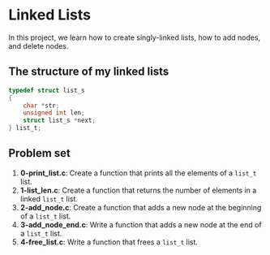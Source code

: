 # Linked Lists

In this project, we learn how to create singly-linked lists, how to add nodes, and delete nodes.

## The structure of my linked lists

```C
typedef struct list_s
{
    char *str;
    unsigned int len;
    struct list_s *next;
} list_t;

```

## Problem set

1. **0-print_list.c**: Create a function that prints all the elements of a `list_t` list.
2. **1-list_len.c**: Create a function that returns the number of elements in a linked `list_t` list.
3. **2-add_node.c**: Create a function that adds a new node at the beginning of a `list_t` list.
4. **3-add_node_end.c**: Write a function that adds a new node at the end of a `list_t` list.
5. **4-free_list.c**: Write a function that frees a `list_t` list.
